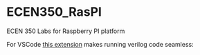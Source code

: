 # ECEN350_RasPI
ECEN 350 Labs for Raspberry PI platform


For VSCode [this extension](https://marketplace.visualstudio.com/items?itemName=leafvmaple.verilog) makes running verilog code seamless:

